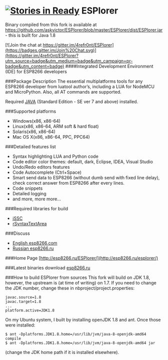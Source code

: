 [![Stories in Ready](https://badge.waffle.io/4refr0nt/ESPlorer.png?label=ready&title=Ready)](https://waffle.io/4refr0nt/ESPlorer)
ESPlorer
========

Binary compiled from this fork is available at https://github.com/askvictor/ESPlorer/blob/master/ESPlorer/dist/ESPlorer.jar - this is built for Java 1.8


[![Join the chat at https://gitter.im/4refr0nt/ESPlorer](https://badges.gitter.im/Join%20Chat.svg)](https://gitter.im/4refr0nt/ESPlorer?utm_source=badge&utm_medium=badge&utm_campaign=pr-badge&utm_content=badge)
####Integrated Development Environment (IDE) for ESP8266 developers

###Package Description
The essential multiplatforms tools for any ESP8266 developer from luatool author’s, including a LUA for NodeMCU and MicroPython. Also, all AT commands are supported.

Required [JAVA](http://java.com/download) (Standard Edition - SE ver 7 and above) installed.

###Supported platforms
- Windows(x86, x86-64)
- Linux(x86, x86-64, ARM soft & hard float)
- Solaris(x86, x86-64)
- Mac OS X(x86, x86-64, PPC, PPC64)

###Detailed features list
- Syntax highlighting LUA and Python code
- Code editor color themes: default, dark, Eclipse, IDEA, Visual Studio
- Undo/Redo editors features
- Code Autocomplete (Ctrl+Space)
- Smart send data to ESP8266 (without dumb send with fixed line delay), check correct answer from ESP8266 after every lines.
- Code snippets
- Detailed logging
- and more, more more…

###Required libraries for build
* [jSSC](https://code.google.com/p/java-simple-serial-connector/)
* [rSyntaxTextArea](http://bobbylight.github.io/RSyntaxTextArea/)

###Discuss
* [English esp8266.com](http://www.esp8266.com/viewtopic.php?f=22&t=882)
* [Russian esp8266.ru](http://esp8266.ru/forum/threads/esplorer.34/)

###Home Page
[http://esp8266.ru/ESPlorer/](http://esp8266.ru/esplorer/)

###Latest binaries download
[esp8266.ru](http://esp8266.ru/esplorer/#download)

###How to build ESPlorer from sources
This fork will build on JDK 1.8, however, the upstream is (at time of writing) on 1.7. If you need to change the JDK number, change these in nbproject/project.properties:

    javac.source=1.8
    javac.target=1.8
    ...
    platform.active=JDK1.8

On my Ubuntu system, I built by installing openJDK 1.8 and ant. Once those were installed:
  
    $ ant -Dplatforms.JDK1.8.home=/usr/lib/jvm/java-8-openjdk-amd64 compile
    $ ant -Dplatforms.JDK1.8.home=/usr/lib/jvm/java-8-openjdk-amd64 jar

(change the JDK home path if it is installed elsewhere).



